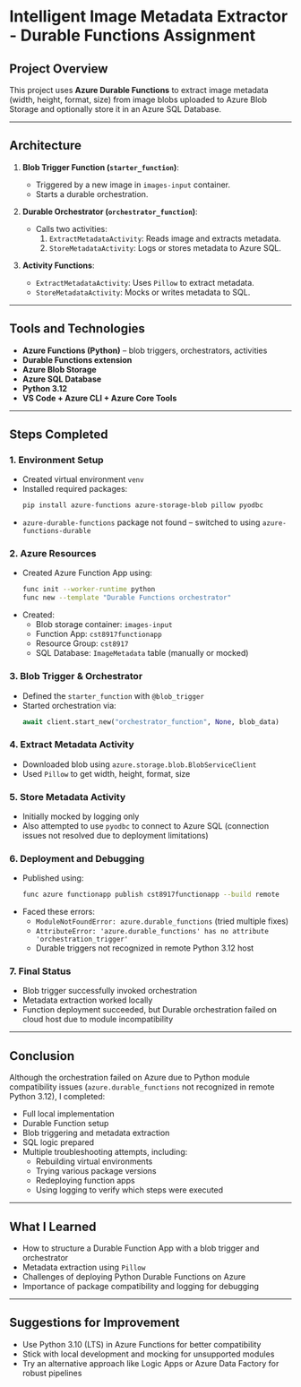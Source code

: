 
# Intelligent Image Metadata Extractor - Durable Functions Assignment

## Project Overview

This project uses **Azure Durable Functions** to extract image metadata (width, height, format, size) from image blobs uploaded to Azure Blob Storage and optionally store it in an Azure SQL Database.

---

## Architecture

1. **Blob Trigger Function (`starter_function`)**:
   - Triggered by a new image in `images-input` container.
   - Starts a durable orchestration.

2. **Durable Orchestrator (`orchestrator_function`)**:
   - Calls two activities:
     1. `ExtractMetadataActivity`: Reads image and extracts metadata.
     2. `StoreMetadataActivity`: Logs or stores metadata to Azure SQL.

3. **Activity Functions**:
   - `ExtractMetadataActivity`: Uses `Pillow` to extract metadata.
   - `StoreMetadataActivity`: Mocks or writes metadata to SQL.

---

## Tools and Technologies

- **Azure Functions (Python)** – blob triggers, orchestrators, activities
- **Durable Functions extension**
- **Azure Blob Storage**
- **Azure SQL Database**
- **Python 3.12**
- **VS Code + Azure CLI + Azure Core Tools**

---

## Steps Completed

### 1. Environment Setup
- Created virtual environment `venv`
- Installed required packages:
  ```bash
  pip install azure-functions azure-storage-blob pillow pyodbc
  ```
- `azure-durable-functions` package not found – switched to using `azure-functions-durable`

### 2. Azure Resources
- Created Azure Function App using:
  ```bash
  func init --worker-runtime python
  func new --template "Durable Functions orchestrator"
  ```
- Created:
  - Blob storage container: `images-input`
  - Function App: `cst8917functionapp`
  - Resource Group: `cst8917`
  - SQL Database: `ImageMetadata` table (manually or mocked)

### 3. Blob Trigger & Orchestrator
- Defined the `starter_function` with `@blob_trigger`
- Started orchestration via:
  ```python
  await client.start_new("orchestrator_function", None, blob_data)
  ```

### 4. Extract Metadata Activity
- Downloaded blob using `azure.storage.blob.BlobServiceClient`
- Used `Pillow` to get width, height, format, size

### 5. Store Metadata Activity
- Initially mocked by logging only
- Also attempted to use `pyodbc` to connect to Azure SQL (connection issues not resolved due to deployment limitations)

### 6. Deployment and Debugging
- Published using:
  ```bash
  func azure functionapp publish cst8917functionapp --build remote
  ```
- Faced these errors:
  - `ModuleNotFoundError: azure.durable_functions` (tried multiple fixes)
  - `AttributeError: 'azure.durable_functions' has no attribute 'orchestration_trigger'`
  - Durable triggers not recognized in remote Python 3.12 host

### 7. Final Status
- Blob trigger successfully invoked orchestration
- Metadata extraction worked locally
- Function deployment succeeded, but Durable orchestration failed on cloud host due to module incompatibility

---

## Conclusion

Although the orchestration failed on Azure due to Python module compatibility issues (`azure.durable_functions` not recognized in remote Python 3.12), I completed:

- Full local implementation
- Durable Function setup
- Blob triggering and metadata extraction
- SQL logic prepared
- Multiple troubleshooting attempts, including:
  - Rebuilding virtual environments
  - Trying various package versions
  - Redeploying function apps
  - Using logging to verify which steps were executed

---

## What I Learned

- How to structure a Durable Function App with a blob trigger and orchestrator
- Metadata extraction using `Pillow`
- Challenges of deploying Python Durable Functions on Azure
- Importance of package compatibility and logging for debugging

---

## Suggestions for Improvement

- Use Python 3.10 (LTS) in Azure Functions for better compatibility
- Stick with local development and mocking for unsupported modules
- Try an alternative approach like Logic Apps or Azure Data Factory for robust pipelines
